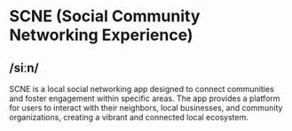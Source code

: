 
# SCNE (Social Community Networking Experience)

##  /siːn/

SCNE is a local social networking app designed to connect communities and foster engagement within specific areas. The app provides a platform for users to interact with their neighbors, local businesses, and community organizations, creating a vibrant and connected local ecosystem.
